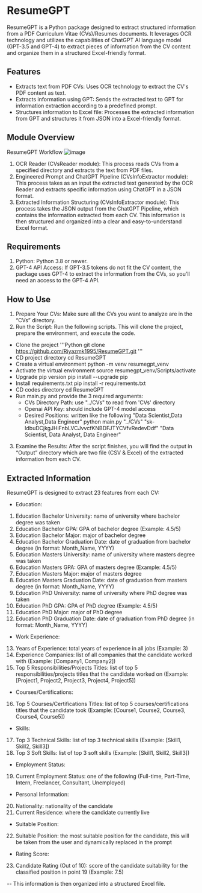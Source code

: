 # ResumeGPT
ResumeGPT is a Python package designed to extract structured information from a PDF Curriculum Vitae (CVs)/Resumes documents. It leverages OCR technology and utilizes the capabilities of ChatGPT AI language model (GPT-3.5 and GPT-4) to extract pieces of information from the CV content and organize them in a structured Excel-friendly format.

## Features
- Extracts text from PDF CVs: Uses OCR technology to extract the CV's PDF content as text.
- Extracts information using GPT: Sends the extracted text to GPT for information extraction according to a predefined prompt.
- Structures information to Excel file: Processes the extracted information from GPT and structures it from JSON into a Excel-friendly format.
  
## Module Overview
ResumeGPT Workflow
![image](https://github.com/Riyazmk1995/ResumeGPT/assets/41046236/7d1a1671-9d81-4475-846e-302fd7c356d1)

1. OCR Reader (CVsReader module): This process reads CVs from a specified directory and extracts the text from PDF files.
2. Engineered Prompt and ChatGPT Pipeline (CVsInfoExtractor module): This process takes as an input the extracted text generated by the OCR Reader and extracts specific information using ChatGPT in a JSON format.
3. Extracted Information Structuring (CVsInfoExtractor module): This process takes the JSON output from the ChatGPT Pipeline, which contains the information extracted from each CV. This information is then structured and organized into a clear and easy-to-understand Excel format.

## Requirements
1. Python: Python 3.8 or newer.
2. GPT-4 API Access: If GPT-3.5 tokens do not fit the CV content, the package uses GPT-4 to extract the information from the CVs, so you'll need an access to the GPT-4 API.

## How to Use
1. Prepare Your CVs: Make sure all the CVs you want to analyze are in the “CVs” directory.
2. Run the Script: Run the following scripts. This will clone the project, prepare the environment, and execute the code.

- Clone the project
'''Python
 git clone https://github.com/Riyazmk1995/ResumeGPT.git
'''
- CD project directory
cd ResumeGPT 
- Create a virtual environment
python -m venv resumegpt_venv
- Activate the virtual environment
source resumegpt_venv/Scripts/activate
- Upgrade pip version
pip install --upgrade pip
- Install requirements.txt
pip install -r requirements.txt
- CD codes directory
cd ResumeGPT 
- Run main.py and provide the 3 required arguments:
    - CVs Directory Path: use "../CVs" to read from 'CVs' directory
    - Openai API Key: should include GPT-4 model access
    - Desired Positions: written like the following "Data Scientist,Data Analyst,Data Engineer"
python main.py "../CVs" "sk-ldbuDCjkgJHiFnbLVCJvvcfKNBDFJTYCVfvRedevDdf" "Data Scientist, Data Analyst, Data Engineer"

3. Examine the Results: After the script finishes, you will find the output in “Output” directory which are two file (CSV & Excel) of the extracted information from each CV.

## Extracted Information
ResumeGPT is designed to extract 23 features from each CV:

- Education:
1. Education Bachelor University: name of university where bachelor degree was taken
2. Education Bachelor GPA: GPA of bachelor degree (Example: 4.5/5)
3. Education Bachelor Major: major of bachelor degree
4. Education Bachelor Graduation Date: date of graduation from bachelor degree (in format: Month_Name, YYYY)
5. Education Masters University: name of university where masters degree was taken
6. Education Masters GPA: GPA of masters degree (Example: 4.5/5)
7. Education Masters Major: major of masters degree
8. Education Masters Graduation Date: date of graduation from masters degree (in format: Month_Name, YYYY)
9. Education PhD University: name of university where PhD degree was taken
10. Education PhD GPA: GPA of PhD degree (Example: 4.5/5)
11. Education PhD Major: major of PhD degree
12. Education PhD Graduation Date: date of graduation from PhD degree (in format: Month_Name, YYYY)
- Work Experience:
13. Years of Experience: total years of experience in all jobs (Example: 3)
14. Experience Companies: list of all companies that the candidate worked with (Example: [Company1, Company2])
15. Top 5 Responsibilities/Projects Titles: list of top 5 responsibilities/projects titles that the candidate worked on (Example: [Project1, Project2, Project3, Project4, Project5])
- Courses/Certifications:
16. Top 5 Courses/Certifications Titles: list of top 5 courses/certifications titles that the candidate took (Example: [Course1, Course2, Course3, Course4, Course5])
- Skills:
17. Top 3 Technical Skills: list of top 3 technical skills (Example: [Skill1, Skill2, Skill3])
18. Top 3 Soft Skills: list of top 3 soft skills (Example: [Skill1, Skill2, Skill3])
- Employment Status:
19. Current Employment Status: one of the following (Full-time, Part-Time, Intern, Freelancer, Consultant, Unemployed)
- Personal Information:
20. Nationality: nationality of the candidate
21. Current Residence: where the candidate currently live
- Suitable Position:
22. Suitable Position: the most suitable position for the candidate, this will be taken from the user and dynamically replaced in the prompt
- Rating Score:
23. Candidate Rating (Out of 10): score of the candidate suitability for the classified position in point 19 (Example: 7.5)

-- This information is then organized into a structured Excel file.

